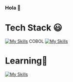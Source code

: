 ### Hola 👋

### <h1>Tech Stack 😃 </h1>

[![My Skills](https://skillicons.dev/icons?i=php)](https://php.net/)
COBOL
[![My Skills](https://skillicons.dev/icons?i=dinosaur)](https://php.net/)

### <h1>Learning🌱</h1>
[![My Skills](https://skillicons.dev/icons?i=laravel)](https://laravel.com/)

<!--
**JorgeJ61/JorgeJ61** is a ✨ _special_ ✨ repository because its `README.md` (this file) appears on your GitHub profile.

Here are some ideas to get you started:

- 🔭 I’m currently not working 
- 🌱 I’m currently learning ...
- 👯 I’m looking to collaborate on ...
- 🤔 I’m looking for help with ...
- 💬 Ask me about ...
- 📫 How to reach me: ...
- 😄 Pronouns: ...
- ⚡ Fun fact: ...
-->
